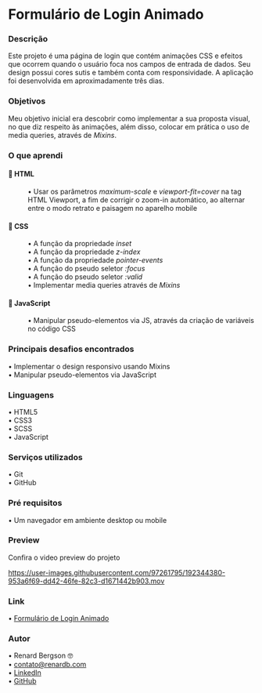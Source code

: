 # Formulário de Login Animado

### Descrição
Este projeto é uma página de login que contém animações CSS e efeitos que ocorrem quando o usuário foca nos campos de entrada de dados. Seu design possui cores sutis e também conta com responsividade. A aplicação foi desenvolvida em aproximadamente três dias.

### Objetivos
Meu objetivo inicial era descobrir como implementar a sua proposta visual, no que diz respeito às animações, além disso, colocar em prática o uso de media queries, através de <i>Mixins</i>.

### O que aprendi
<dl>

#### 📌 HTML
<dd>
  •	Usar os parâmetros <i>maximum-scale</i> e <i>viewport-fit=cover</i> na tag HTML Viewport, a fim de corrigir o zoom-in automático, ao alternar entre o modo retrato e paisagem no aparelho mobile <br>
</dd>

#### 📌 CSS
<dd>
  •	A função da propriedade <i>inset</i> <br>
  •	A função da propriedade <i>z-index</i> <br>
  •	A função da propriedade <i>pointer-events</i> <br>
  •	A função do pseudo seletor <i>:focus</i> <br>
  •	A função do pseudo seletor <i>:valid</i> <br>
  •	Implementar media queries através de <i>Mixins</i> <br>
</dd>

#### 📌 JavaScript
<dd>
  •	Manipular pseudo-elementos via JS, através da criação de variáveis no código CSS<br>
</dd>

</dl>
  
### Principais desafios encontrados
  •	Implementar o design responsivo usando Mixins <br>
  •	Manipular pseudo-elementos via JavaScript <br>

### Linguagens
  •	HTML5 <br>
  •	CSS3  <br>
  •	SCSS  <br>
  •	JavaScript

### Serviços utilizados
  •	Git <br>
  •	GitHub

### Pré requisitos
  •	Um navegador em ambiente desktop ou mobile
  
### Preview
Confira o video preview do projeto <br>

https://user-images.githubusercontent.com/97261795/192344380-953a6f69-dd42-46fe-82c3-d1671442b903.mov

### Link
  •	[Formulário de Login Animado](https://formulario-de-login-animado-rb.netlify.app) 

### Autor
  •	Renard Bergson 🤓 <br>
	•	contato@renardb.com <br>
	•	[LinkedIn](https://www.linkedin.com/in/renardbergson) <br>
	•	[GitHub](https://www.github.com/renardbergson)
